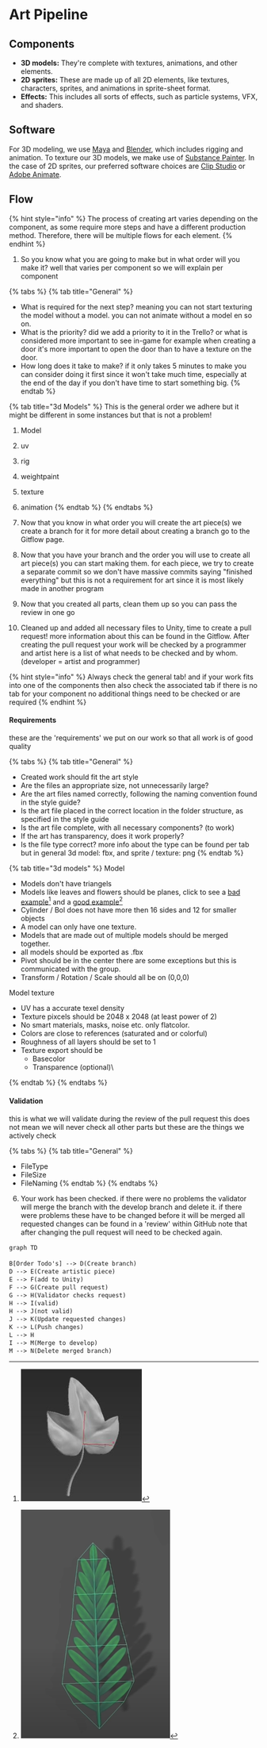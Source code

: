 # Art Pipeline

## Components&#x20;

* **3D models:** They're complete with textures, animations, and other elements.
* **2D sprites:** These are made up of all 2D elements, like textures, characters, sprites, and animations in sprite-sheet format.
* **Effects:** This includes all sorts of effects, such as particle systems, VFX, and shaders.

## Software

For 3D modeling, we use [Maya](https://www.autodesk.nl/) and [Blender](https://www.blender.org/), which includes rigging and animation. To texture our 3D models, we make use of [Substance Painter](https://www.adobe.com/products/substance3d-painter.html?sdid=1NZGD5RW\&mv=search\&gclid=Cj0KCQjw27mhBhC9ARIsAIFsETGpL0rKVsQaGcut1laiIaP--rSaINiI4cDZlrxPX6pYyuqnPHFnC84aAsfpEALw\_wcB). In the case of 2D sprites, our preferred software choices are [Clip Studio](https://www.clipstudio.net/en/?gclid=Cj0KCQjw27mhBhC9ARIsAIFsETEp7PYSzK8JSiJXuNme-cA9jOMtntlRZCD4zkkS6ruCynVz9lBnT3oaAt6REALw\_wcB) or [Adobe Animate](https://www.adobe.com/nl/products/animate.html?gclid=Cj0KCQjw27mhBhC9ARIsAIFsETEVNhzxKfu4DGCYOtsIkinq3xqe9SQmtnymgIWa9MoIGmHu6C\_19aoaAnSBEALw\_wcB\&mv=search\&mv=search\&sdid=N7FDRQJF\&ef\_id=Cj0KCQjw27mhBhC9ARIsAIFsETEVNhzxKfu4DGCYOtsIkinq3xqe9SQmtnymgIWa9MoIGmHu6C\_19aoaAnSBEALw\_wcB:G:s\&s\_kwcid=AL!3085!3!600767916168!e!!g!!adobe%20animate!1441877185!60095934641).

## Flow

{% hint style="info" %}
The process of creating art varies depending on the component, as some require more steps and have a different production method. Therefore, there will be multiple flows for each element.
{% endhint %}

1. So you know what you are going to make but in what order will you make it? well that varies per component so we will explain per component&#x20;

{% tabs %}
{% tab title="General" %}
* What is required for the next step? meaning you can not start texturing the model without a model. you can not animate without a model en so on.&#x20;
* What is the priority? did we add a priority to it in the Trello? or what is considered more important to see in-game for example when creating a door it's more important to open the door than to have a texture on the door.&#x20;
* How long does it take to make? if it only takes 5 minutes to make you can consider doing it first since it won't take much time, especially at the end of the day if you don't have time to start something big.
{% endtab %}

{% tab title="3d Models" %}
This is the general order we adhere but it might be different in some instances but that is not a problem!&#x20;

1. Model
2. uv
3. rig
4. weightpaint
5. texture
6. animation
{% endtab %}
{% endtabs %}

2. Now that you know in what order you will create the art piece(s) we create a branch for it for more detail about creating a branch go to the Gitflow page.
3. Now that you have your branch and the order you will use to create all art piece(s) you can start making them. for each piece, we try to create a separate commit so we don't have massive commits saying "finished everything"  but this is not a requirement for art since it is most likely made in another program&#x20;
4. Now that you created all parts, clean them up so you can pass the review in one go &#x20;
5. Cleaned up and added all necessary files to Unity, time to create a pull request! more information about this can be found in the Gitflow. After creating the pull request your work will be checked by a programmer and artist here is a list of what needs to be checked and by whom. (developer = artist and programmer)&#x20;

{% hint style="info" %}
Always check the general tab! and if your work fits into one of the components then also check the associated tab if there is no tab for your component no additional things need to be checked or are required&#x20;
{% endhint %}

#### Requirements&#x20;

these are the 'requirements' we put on our work so that all work is of good quality&#x20;

{% tabs %}
{% tab title="General" %}
* Created work should fit the art style
* Are the files an appropriate size, not unnecessarily large?&#x20;
* Are the art files named correctly, following the naming convention found in the style guide?
* Is the art file placed in the correct location in the folder structure, as specified in the style guide
* Is the art file complete, with all necessary components? (to work)
* If the art has transparency, does it work properly?
* Is the file type correct? more info about the type can be found per tab but in general 3d model: fbx, and sprite / texture: png
{% endtab %}

{% tab title="3d models" %}
Model

* Models don't have triangels
* Models like leaves and flowers should be planes, click to see a [bad example](#user-content-fn-1)[^1] and a [good example](#user-content-fn-2)[^2]
* Cylinder / Bol does not have more then 16 sides and 12 for smaller objects&#x20;
* A model can only have one texture.&#x20;
* Models that are made out of multiple models should be merged together.
* all models should be exported as .fbx&#x20;
* Pivot should be in the center there are some exceptions but this is communicated with the group.
* Transform / Rotation / Scale should all be on (0,0,0)

Model texture

* UV has a accurate texel density
* Texture pixcels should be 2048 x 2048 (at least power of 2)
* No smart materials, masks, noise etc. only flatcolor.
* Colors are close to references (saturated and or colorful)&#x20;
* Roughness of all layers should be set to 1
* Texture export should be&#x20;
  * Basecolor
  * Transparence (optional)\

{% endtab %}
{% endtabs %}

#### Validation

this is what we will validate during the review of the pull request this does not mean we will never check all other parts but these are the things we actively check&#x20;

{% tabs %}
{% tab title="General" %}
* FileType&#x20;
* FileSize
* FileNaming
{% endtab %}
{% endtabs %}

6. Your work has been checked. if there were no problems the validator will merge the branch with the develop branch and delete it. if there were problems these have to be changed before  it will be merged all requested changes can be found in a 'review' within GitHub note that after changing the pull request will need to be checked again.&#x20;

```mermaid
graph TD

B[Order Todo's] --> D(Create branch)
D --> E(Create artistic piece)
E --> F(add to Unity)
F --> G(Create pull request)
G --> H(Validator checks request)
H --> I(valid)
H --> J(not valid)
J --> K(Update requested changes)
K --> L(Push changes)
L --> H
I --> M(Merge to develop)
M --> N(Delete merged branch)

```



[^1]: ![](<../../.gitbook/assets/image (2) (1) (1).png>)

[^2]: ![](<../../.gitbook/assets/image (1).png>)
